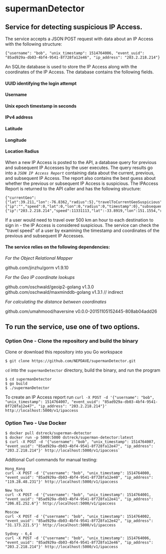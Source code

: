 # supermanDetector
## Service for detecting suspicious IP Access.

The service accepts a JSON POST request with data about an IP Access with the following structure:
```
{"username": "bob", "unix_timestamp": 1514764006, "event_uuid": "85ad929a-db03-4bf4-9541-8f728fa12e46", "ip_address": "203.2.218.214"}
```
An SQLite database is used to store the IP Access along with the coordinates of the IP Access. The database contains the following fields. 

#### UUID identifying the login attempt
#### Username
#### Unix epoch timestamp in seconds
#### IPv4 address
#### Latitude
#### Longitude
#### Location Radius 

When a new IP Access is posted to the API, a database query for previous and subsequent IP Accesses by the user executes. The query results go into a _`JSON IP Access Report`_ containing data about the current, previous, and subsequent IP Access. The report also contains the best guess about whether the previous or subsequent IP Access is suspicious. The IPAccess Report is returned to the API caller and has the following structure:
```
{"currentGeo":{"lat":39.211,"lon":-76.8362,"radius":5},"travelToCurrentGeoSuspicious":false,"travelFromCurrentGeoSuspicious":true,"precedingIpAccess":{"ip":"","speed":0,"lat":0,"lon":0,"radius":0,"timestamp":0},"subsequentIpAccess":{"ip":"203.2.218.214","speed":11331113,"lat":-33.8919,"lon":151.1554,"radius":500,"timestamp":1514764006}}
```

If a user would need to travel over 500 km an hour to each destination to sign in - the IP Access is considered suspicious. The service can check the "travel speed" of a user by examining the timestamp and coordinates of the previous and subsequent IP Accesses.

#### The service relies on the following dependencies:

_For the Object Relational Mapper_

github.com/jinzhu/gorm v1.9.10 

_For the Geo IP coordinate lookups_

github.com/oschwald/geoip2-golang v1.3.0
github.com/oschwald/maxminddb-golang v1.3.1 // indirect

_For calculating the distance between coordinates_ 

github.com/umahmood/haversine v0.0.0-20151105152445-808ab04add26

## To run the service, use one of two options.

### Option One - Clone the repository and build the binary 
Clone or download this repository into you Go workspace
```
$ git clone https://github.com/NEPDAVE/supermanDetector.git
```
`cd` into the `supermanDetector` directory, build the binary, and run the program
```
$ cd supermanDetector
$ go build
$ ./supermanDetector
```
To create an IP Access report run `curl -X POST -d '{"username": "bob", "unix_timestamp": 1514764007, "event_uuid": "85ad929a-db03-4bf4-9541-8f728fa12e47", "ip_address": "203.2.218.214"}' http://localhost:5000/v1/ipaccess`

### Option Two - Use Docker 
```
$ docker pull dstreck/superman-detector
$ docker run -p 5000:5000 dstreck/superman-detector:latest
$ curl -X POST -d '{"username": "bob", "unix_timestamp": 1514764007, "event_uuid": "85ad929a-db03-4bf4-9541-8f728fa12e47", "ip_address": "203.2.218.214"}' http://localhost:5000/v1/ipaccess`
```

Addtional Curl commands for manual testing:
```
Hong_Kong 
curl -X POST -d '{"username": "bob", "unix_timestamp": 1514764000, "event_uuid": "85ad929a-db03-4bf4-9541-8f728fa12e40", "ip_address": "119.28.48.231"}' http://localhost:5000/v1/ipaccess

New York 
curl -X POST -d '{"username": "bob", "unix_timestamp": 1514764001, "event_uuid": "85ad929a-db03-4bf4-9541-8f728fa12e41", "ip_address": "206.81.252.6"}' http://localhost:5000/v1/ipaccess

Moscow 
curl -X POST -d '{"username": "bob", "unix_timestamp": 1514764002, "event_uuid": "85ad929a-db03-4bf4-9541-8f728fa12e42", "ip_address": "31.173.221.5"}' http://localhost:5000/v1/ipaccess

Sydney - 6,4
curl -X POST -d '{"username": "bob", "unix_timestamp": 1514764006, "event_uuid": "85ad929a-db03-4bf4-9541-8f728fa12e46", "ip_address": "203.2.218.214"}' http://localhost:5000/v1/ipaccess

```
